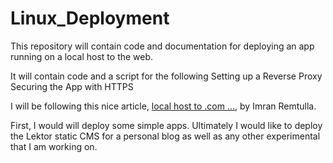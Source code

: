 # Linux_Deployment
This repository will contain code and documentation for deploying an app running on a local host to the web.

It will contain code and a script for the following
Setting up a Reverse Proxy
Securing the App with HTTPS

I will be following this nice article, [local host to .com ...](https://medium.com/swlh/localhost-to-com-deploying-a-web-app-for-beginners-ea05b0213eb7), by Imran Remtulla. 

First, I would will deploy some simple apps.   Ultimately I would like to deploy the Lektor static CMS for a personal blog as well as any other experimental that I am working on.
